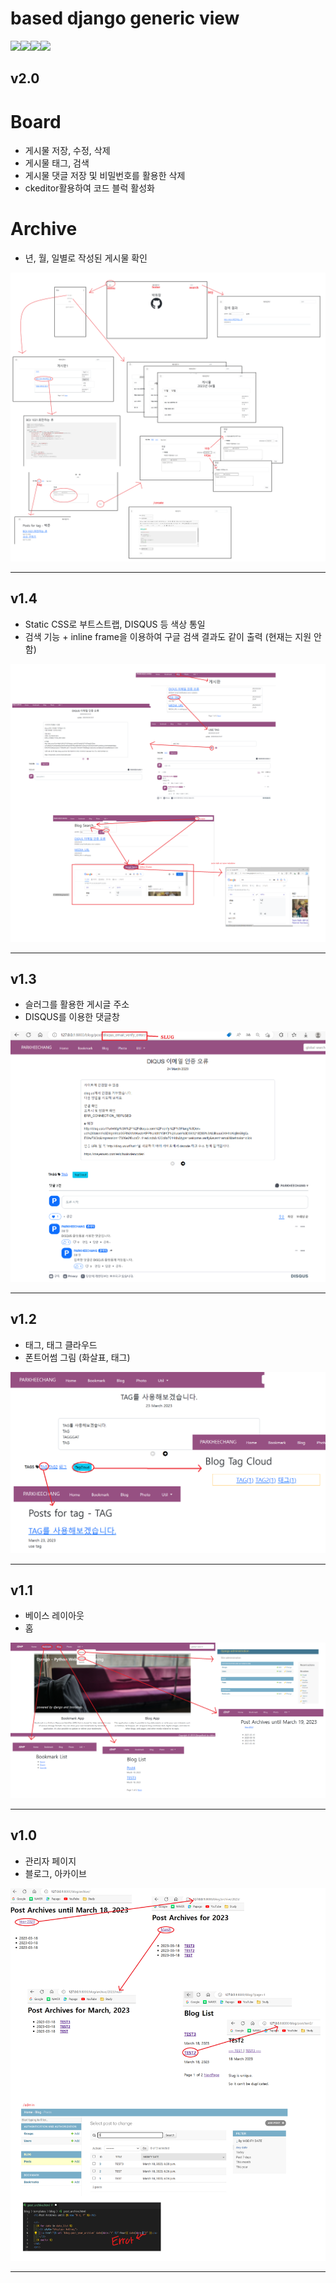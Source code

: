 #  based django generic view
<img src="https://img.shields.io/badge/HTML-E34F26?style=flat-square&logo=HTML5&logoColor=white"/><img src="https://img.shields.io/badge/CSS3-1572B6?style=flat-square&logo=CSS3&logoColor=white"/><img src="https://img.shields.io/badge/django-092E20?style=flat-square&logo=django&logoColor=white"/><img src="https://img.shields.io/badge/python-3776AB?style=flat-square&logo=python&logoColor=white"/>

## v2.0

# Board

* 게시물 저장, 수정, 삭제
* 게시물 태그, 검색
* 게시물 댓글 저장 및 비밀번호를 활용한 삭제
* ckeditor활용하여 코드 블럭 활성화

# Archive

* 년, 월, 일별로 작성된 게시물 확인

<img src="./History/day1.6.png">

---

## v1.4
- Static CSS로 부트스트랩, DISQUS 등 색상 통일
- 검색 기능 + inline frame을 이용하여 구글 검색 결과도 같이 출력 (현재는 지원 안함)
<img src="./History/230325.png">

---

## v1.3
- 슬러그를 활용한 게시글 주소
- DISQUS를 이용한 댓글창
<img src="./History/230324.png">

---

## v1.2
- 태그, 태그 클라우드
- 폰트어썸 그림 (화살표, 태그)
<img src="./History/230323.png">

---

## v1.1
- 베이스 레이아웃
- 홈
<img src="./History/IDHP_230319.png">

---

## v1.0
- 관리자 페이지 
- 블로그, 아카이브
<img src="./History/IDHP_230318.png">

---
